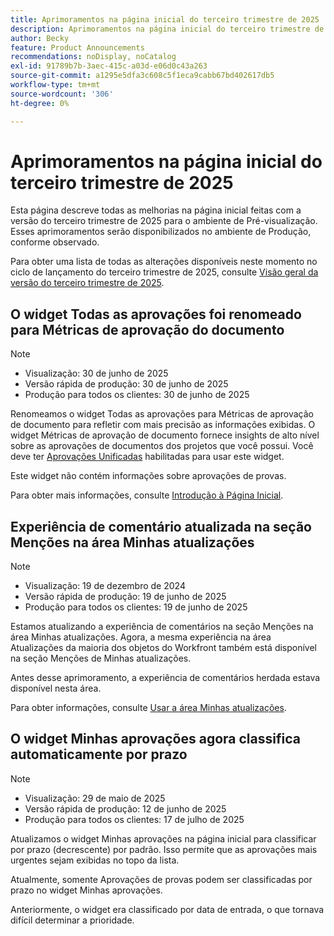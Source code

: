 ```yaml
---
title: Aprimoramentos na página inicial do terceiro trimestre de 2025
description: Aprimoramentos na página inicial do terceiro trimestre de 2025
author: Becky
feature: Product Announcements
recommendations: noDisplay, noCatalog
exl-id: 91789b7b-3aec-415c-a03d-e06d0c43a263
source-git-commit: a1295e5dfa3c608c5f1eca9cabb67bd402617db5
workflow-type: tm+mt
source-wordcount: '306'
ht-degree: 0%

---
```


# Aprimoramentos na página inicial do terceiro trimestre de 2025

Esta página descreve todas as melhorias na página inicial feitas com a versão do terceiro trimestre de 2025 para o ambiente de Pré-visualização. Esses aprimoramentos serão disponibilizados no ambiente de Produção, conforme observado.

Para obter uma lista de todas as alterações disponíveis neste momento no ciclo de lançamento do terceiro trimestre de 2025, consulte [Visão geral da versão do terceiro trimestre de 2025](/help/quicksilver/product-announcements/product-releases/25-q3-release-activity/25-q3-release-overview.md).

## O widget Todas as aprovações foi renomeado para Métricas de aprovação do documento

>[!NOTE]
>
>* Visualização: 30 de junho de 2025
>* Versão rápida de produção: 30 de junho de 2025
>* Produção para todos os clientes: 30 de junho de 2025

Renomeamos o widget Todas as aprovações para Métricas de aprovação de documento para refletir com mais precisão as informações exibidas. O widget Métricas de aprovação de documento fornece insights de alto nível sobre as aprovações de documentos dos projetos que você possui. Você deve ter [Aprovações Unificadas](/help/quicksilver/review-and-approve-work/document-reviews-and-approvals/document-approvals-overview.md) habilitadas para usar este widget.

Este widget não contém informações sobre aprovações de provas.

Para obter mais informações, consulte [Introdução à Página Inicial](/help/quicksilver/workfront-basics/using-home/using-the-home-area/get-started-with-home.md).

## Experiência de comentário atualizada na seção Menções na área Minhas atualizações

>[!NOTE]
>
>* Visualização: 19 de dezembro de 2024
>* Versão rápida de produção: 19 de junho de 2025
>* Produção para todos os clientes: 19 de junho de 2025

Estamos atualizando a experiência de comentários na seção Menções na área Minhas atualizações. Agora, a mesma experiência na área Atualizações da maioria dos objetos do Workfront também está disponível na seção Menções de Minhas atualizações.

Antes desse aprimoramento, a experiência de comentários herdada estava disponível nesta área.

Para obter informações, consulte [Usar a área Minhas atualizações](/help/quicksilver/workfront-basics/using-home/using-the-home-area/my-updates-area.md).

## O widget Minhas aprovações agora classifica automaticamente por prazo

>[!NOTE]
>
>* Visualização: 29 de maio de 2025
>* Versão rápida de produção: 12 de junho de 2025
>* Produção para todos os clientes: 17 de julho de 2025

Atualizamos o widget Minhas aprovações na página inicial para classificar por prazo (decrescente) por padrão. Isso permite que as aprovações mais urgentes sejam exibidas no topo da lista.

Atualmente, somente Aprovações de provas podem ser classificadas por prazo no widget Minhas aprovações.

Anteriormente, o widget era classificado por data de entrada, o que tornava difícil determinar a prioridade.

